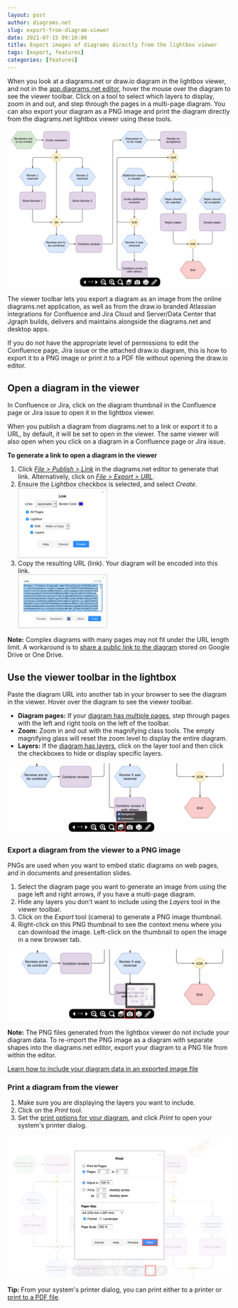 ```yaml
---
layout: post
author: diagrams.net
slug: export-from-diagram-viewer
date: 2021-07-15 09:10:00
title: Export images of diagrams directly from the lightbox viewer
tags: [export, features]
categories: [features]
---
```


When you look at a diagrams.net or draw.io diagram in the lightbox viewer, and not in the [app.diagrams.net editor](https://app.diagrams.net), hover the mouse over the diagram to see the viewer toolbar. Click on a tool to select which layers to display, zoom in and out, and step through the pages in a multi-page diagram. You can also export your diagram as a PNG image and print the diagram directly from the diagrams.net lightbox viewer using these tools. 

<img src="/assets/img/blog/diagram-viewer-toolbar.png" style="max-width:100%;height:auto;" alt="Hover over a diagram in the diagrams.net viewer or lightbox to see the viewer toolbar">

The viewer toolbar lets you export a diagram as an image from the online diagrams.net application, as well as from the draw.io branded Atlassian integrations for Confluence and Jira Cloud and Server/Data Center that Jgraph builds, delivers and maintains alongside the diagrams.net and desktop apps.

If you do not have the appropriate level of permissions to edit the Confluence page, Jira issue or the attached draw.io diagram, this is how to export it to a PNG image or print it to a PDF file without opening the draw.io editor.

## Open a diagram in the viewer

In Confluence or Jira, click on the diagram thumbnail in the Confluence page or Jira issue to open it in the lightbox viewer.

When you publish a diagram from diagrams.net to a link or export it to a URL, by default, it will be set to open in the viewer. The same viewer will also open when you click on a diagram in a Confluence page or Jira issue.

**To generate a link to open a diagram in the viewer** 

1. Click [_File > Publish > Link_](/doc/faq/publish-diagram-as-link.html) in the diagrams.net editor to generate that link. Alternatively, click on [_File > Export > URL_](/doc/faq/export-to-url.html).
2. Ensure the _Lightbox_ checkbox is selected, and select _Create_.
<br /><img src="/assets/img/blog/publish-link-options.png" style="width=100%;max-width:200px;height:auto;" alt="Set the options you want to encode along with the diagram in the URL">
3. Copy the resulting URL (link). Your diagram will be encoded into this link. 
<br /><img src="/assets/img/blog/published-link.png" style="width=100%;max-width:200px;height:auto;" alt="Copy the generated link and share it with your intended diagram viewers">

**Note:** Complex diagrams with many pages may not fit under the URL length limit. A workaround is to [share a public link to the diagram](/doc/faq/share-diagrams.html) stored on Google Drive or One Drive.

## Use the viewer toolbar in the lightbox

Paste the diagram URL into another tab in your browser to see the diagram in the viewer. Hover over the diagram to see the viewer toolbar.
* **Diagram pages:** If your [diagram has multiple pages](/blog/multiple-page-diagrams.html), step through pages with the left and right tools on the left of the toolbar. 
* **Zoom:** Zoom in and out with the magnifying class tools. The empty magnifying glass will reset the zoom level to display the entire diagram. 
* **Layers:** If the [diagram has layers](/doc/layers.html), click on the layer tool and then click the checkboxes to hide or display specific layers. 

<img src="/assets/img/blog/diagram-viewer-layers.png" style="max-width:100%;height:auto;" alt="Select which layers to see in the diagrams.net viewer toolbar">

### Export a diagram from the viewer to a PNG image

PNGs are used when you want to embed static diagrams on web pages, and in documents and presentation slides. 

1. Select the diagram page you want to generate an image from using the page left and right arrows, if you have a multi-page diagram.
2. Hide any layers you don't want to include using the _Layers_ tool in the viewer toolbar.
3. Click on the _Export_ tool (camera) to generate a PNG image thumbnail. 
4. Right-click on this PNG thumbnail to see the context menu where you can download the image. Left-click on the thumbnail to open the image in a new browser tab. 

<img src="/assets/img/blog/diagram-viewer-export.png" style="max-width:100%;height:auto;" alt="Select which layers to see in the diagrams.net viewer toolbar">

**Note:** The PNG files generated from the lightbox viewer do not include your diagram data. To re-import the PNG image as a diagram with separate shapes into the diagrams.net editor, export your diagram to a PNG file from within the editor. 

[Learn how to include your diagram data in an exported image file](/doc/faq/export-to-png.html)

### Print a diagram from the viewer

1. Make sure you are displaying the layers you want to include. 
2. Click on the _Print_ tool.
3. Set the [print options for your diagram](/doc/faq/print-diagram.html), and click _Print_ to open your system's printer dialog. 

<img src="/assets/img/blog/diagram-viewer-print.png" style="max-width:100%;height:auto;" alt="Print your diagram from the diagrams.net viewer and select your print options">

**Tip:** From your system's printer dialog, you can print either to a printer or [print to a PDF file](/doc/faq/pdf-print-to.html). 